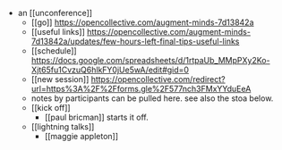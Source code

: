 - an [[unconference]]
	- [[go]] https://opencollective.com/augment-minds-7d13842a
	- [[useful links]] https://opencollective.com/augment-minds-7d13842a/updates/few-hours-left-final-tips-useful-links
	- [[schedule]] https://docs.google.com/spreadsheets/d/1rtpaUb_MMpPXy2Ko-Xjt65fu1CvzuQ6hlkFY0jUe5wA/edit#gid=0
	- [[new session]] https://opencollective.com/redirect?url=https%3A%2F%2Fforms.gle%2F577nch3FMxYYduEeA
	- notes by participants can be pulled here. see also the stoa below.
	- [[kick off]]
		- [[paul bricman]] starts it off.
	- [[lightning talks]]
		- [[maggie appleton]]